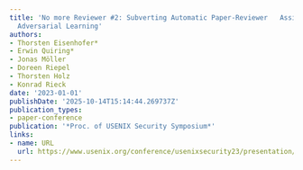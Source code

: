 ```yaml
---
title: 'No more Reviewer #2: Subverting Automatic Paper-Reviewer   Assignment using
  Adversarial Learning'
authors:
- Thorsten Eisenhofer*
- Erwin Quiring*
- Jonas Möller
- Doreen Riepel
- Thorsten Holz
- Konrad Rieck
date: '2023-01-01'
publishDate: '2025-10-14T15:14:44.269737Z'
publication_types:
- paper-conference
publication: '*Proc. of USENIX Security Symposium*'
links:
- name: URL
  url: https://www.usenix.org/conference/usenixsecurity23/presentation/eisenhofer
---
```

